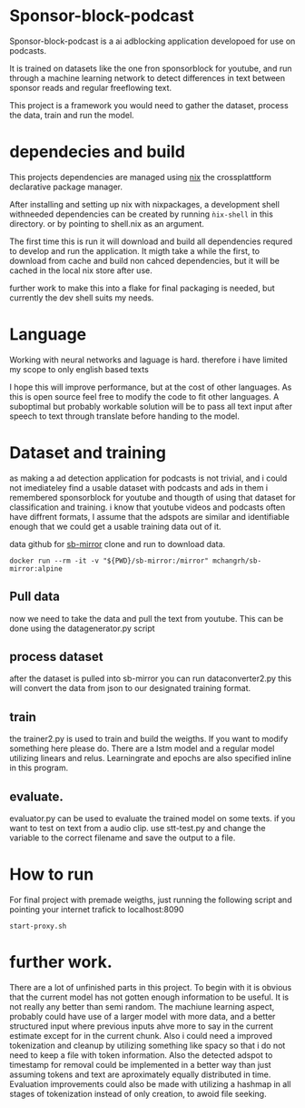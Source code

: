 # Sponsor-block-podcast

Sponsor-block-podcast is a ai adblocking application developoed for use on podcasts.

It is trained on datasets like the one fron sponsorblock for youtube, and run through a machine learning network to detect differences in text between sponsor reads and regular freeflowing text.

This project is a framework you would need to gather the dataset, process the data, train and run the model.

# dependecies and build

This projects dependencies are managed using [nix](https://nixos.org/download#nix-more) the crossplattform declarative package manager.

After installing and setting up nix with nixpackages, a development shell withneeded dependencies can be created by running ``ǹix-shell`` in this directory. or by pointing to shell.nix as an argument. 

The first time this is run it will download and build all dependencies requred to develop and run the application. It migth take a while the first, to download from cache and build non cahced dependencies, but it will be cached in the local nix store after use.

further work to make this into a flake for final packaging is needed, but currently the dev shell suits my needs.

# Language

Working with neural networks and laguage is hard.
therefore i have limited my scope to only english based texts

I hope this will improve performance, but at the cost of other languages.
As this is open source feel free to modify the code to fit other languages. 
A suboptimal but probably workable solution will be to pass all text input after speech to text through translate before handing to the model.

# Dataset and training

as making a ad detection application for podcasts is not trivial, and i could not imediateley find a usable dataset with podcasts and ads in them i remembered sponsorblock for youtube and thougth of using that dataset for classification and training.
i know that youtube videos and podcasts often have diffrent formats, I assume that the adspots are similar and identifiable enough that we could get a usable training data out of it.


data github for [sb-mirror](https://github.com/mchangrh/sb-mirror)
clone and run to download data.

    docker run --rm -it -v "${PWD}/sb-mirror:/mirror" mchangrh/sb-mirror:alpine

## Pull data

now we need to take the data and pull the text from youtube. This can be done using the datagenerator.py script

## process dataset

after the dataset is pulled into sb-mirror you can run dataconverter2.py  this will convert the data from json to our designated training format.

## train

the trainer2.py is used to train and build the weigths. If you want to modify something here please do. There are a lstm model and a regular model utilizing linears and relus.  Learningrate and epochs are also specified inline in this program.

## evaluate.

evaluator.py can be used to evaluate the trained model on some texts.  if you want to test on text from a audio clip. use stt-test.py and change the variable to the correct filename and save the output to a file.

# How to run

For final project with premade weigths, just running the following script and pointing your internet trafick to localhost:8090

    start-proxy.sh


# further work.

There are a lot of unfinished parts in this project.
To begin with it is obvious that the current model has not gotten enough information to be useful. It is not really any better than semi random. 
The machiune learning aspect, probably could have use of a larger model with more data, and a better structured input where previous inputs ahve more to say in the current estimate except for in the current chunk. Also i could need a improved tokenization and cleanup by utilizing something like spacy so that i do not need to keep a file with token information.
Also the detected adspot to timestamp for removal could be implemented in a better way than just assuming tokens and text are aproximately equally distributed in time.
Evaluation improvements could also be made with utilizing a hashmap in all stages of tokenization instead of only creation, to awoid file seeking.
